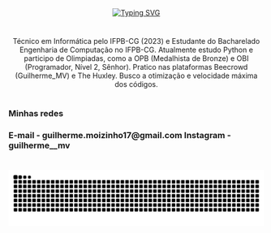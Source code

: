<div align="center">
  <a href="https://git.io/typing-svg">
    <img src="https://readme-typing-svg.demolab.com?font=Fira+Code&weight=500&size=22&pause=1000&color=FF00F6&center=true&vCenter=true&random=false&width=524&lines=%E2%8A%B9+Welcome+to+my+profile!+%CB%99%E1%B5%95%CB%99+%E2%8A%B9+" alt="Typing SVG">
  </a>
</div>

#

<p align="center">Técnico em Informática pelo IFPB-CG (2023) e Estudante do Bacharelado Engenharia de Computação no IFPB-CG. Atualmente estudo Python e participo de Olimpiadas, como a OPB (Medalhista de Bronze) e OBI (Programador, Nível 2, Sênhor).
Pratico nas plataformas Beecrowd (Guilherme_MV) e The Huxley. Busco a otimização e velocidade máxima dos códigos.

#

<h3 align="left">Minhas redes</h3>

<h3>
  E-mail - guilherme.moizinho17@gmail.com
  Instagram - guilherme__mv
</h3>

#

<picture align="center">
  <source media="(prefers-color-scheme: dark)" srcset="https://raw.githubusercontent.com/GuiMV/GuiMV/output/github-contribution-grid-snake-dark.svg">
  <source media="(prefers-color-scheme: light)" srcset="https://raw.githubusercontent.com/GuiMV/GuiMV/output/github-contribution-grid-snake-dark.svg">
  <img align="center" alt="github contribution grid snake animation" src="https://raw.githubusercontent.com/GuiMV/GuiMV/output/github-contribution-grid-snake.svg">
</picture>

#
